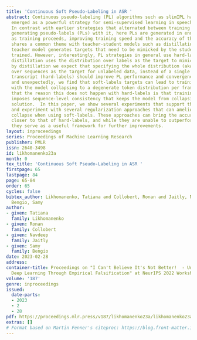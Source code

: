 ```yaml
---
title: 'Continuous Soft Pseudo-Labeling in ASR '
abstract: Continuous pseudo-labeling (PL) algorithms such as slimIPL have recently
  emerged as a powerful strategy for semi-supervised learning in speech recognition.
  In contrast with earlier strategies that alternated between training a model and
  generating pseudo-labels (PLs) with it, here PLs are generated in end-to-end manner
  as training proceeds, improving training speed and the accuracy of the final model.  PL
  shares a common theme with teacher-student models such as distillation in that a
  teacher model generates targets that need to be mimicked by the student model being
  trained. However, interestingly, PL strategies in general use hard-labels, whereas
  distillation uses the distribution over labels as the target to mimic. Inspired
  by distillation we expect that specifying the whole distribution (aka soft-labels)
  over sequences as the target for unlabeled data, instead of a single best pass pseudo-labeled
  transcript (hard-labels) should improve PL performance and convergence. Surprisingly
  and unexpectedly, we find that soft-labels targets can lead to training divergence,
  with the model collapsing to a degenerate token distribution per frame. We hypothesize
  that the reason this does not happen with hard-labels is that training loss on hard-labels
  imposes sequence-level consistency that keeps the model from collapsing to the degenerate
  solution.  In this paper, we show several experiments that support this hypothesis,
  and experiment with several regularization approaches that can ameliorate the degenerate
  collapse when using soft-labels. These approaches can bring the accuracy of soft-labels
  closer to that of hard-labels, and while they are unable to outperform them yet,
  they serve as a useful framework for further improvements.
layout: inproceedings
series: Proceedings of Machine Learning Research
publisher: PMLR
issn: 2640-3498
id: likhomanenko23a
month: 0
tex_title: 'Continuous Soft Pseudo-Labeling in ASR '
firstpage: 65
lastpage: 84
page: 65-84
order: 65
cycles: false
bibtex_author: Likhomanenko, Tatiana and Collobert, Ronan and Jaitly, Navdeep and
  Bengio, Samy
author:
- given: Tatiana
  family: Likhomanenko
- given: Ronan
  family: Collobert
- given: Navdeep
  family: Jaitly
- given: Samy
  family: Bengio
date: 2023-02-28
address:
container-title: Proceedings on "I Can't Believe It's Not Better!  - Understanding
  Deep Learning Through Empirical Falsification" at NeurIPS 2022 Workshops
volume: '187'
genre: inproceedings
issued:
  date-parts:
  - 2023
  - 2
  - 28
pdf: https://proceedings.mlr.press/v187/likhomanenko23a/likhomanenko23a.pdf
extras: []
# Format based on Martin Fenner's citeproc: https://blog.front-matter.io/posts/citeproc-yaml-for-bibliographies/
---
```

